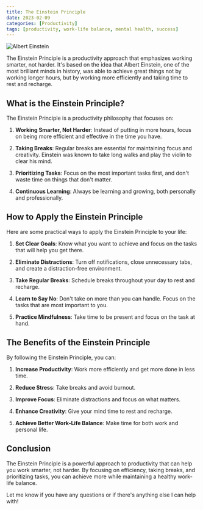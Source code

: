```yaml
---
title: The Einstein Principle
date: 2023-02-09
categories: [Productivity]
tags: [productivity, work-life balance, mental health, success]
---
```


![Albert Einstein](/assets/img/albert_einstein.png)

The Einstein Principle is a productivity approach that emphasizes working smarter, not harder. It's based on the idea that Albert Einstein, one of the most brilliant minds in history, was able to achieve great things not by working longer hours, but by working more efficiently and taking time to rest and recharge.

## What is the Einstein Principle?

The Einstein Principle is a productivity philosophy that focuses on:

1. **Working Smarter, Not Harder**: Instead of putting in more hours, focus on being more efficient and effective in the time you have.

2. **Taking Breaks**: Regular breaks are essential for maintaining focus and creativity. Einstein was known to take long walks and play the violin to clear his mind.

3. **Prioritizing Tasks**: Focus on the most important tasks first, and don't waste time on things that don't matter.

4. **Continuous Learning**: Always be learning and growing, both personally and professionally.

## How to Apply the Einstein Principle

Here are some practical ways to apply the Einstein Principle to your life:

1. **Set Clear Goals**: Know what you want to achieve and focus on the tasks that will help you get there.

2. **Eliminate Distractions**: Turn off notifications, close unnecessary tabs, and create a distraction-free environment.

3. **Take Regular Breaks**: Schedule breaks throughout your day to rest and recharge.

4. **Learn to Say No**: Don't take on more than you can handle. Focus on the tasks that are most important to you.

5. **Practice Mindfulness**: Take time to be present and focus on the task at hand.

## The Benefits of the Einstein Principle

By following the Einstein Principle, you can:

1. **Increase Productivity**: Work more efficiently and get more done in less time.

2. **Reduce Stress**: Take breaks and avoid burnout.

3. **Improve Focus**: Eliminate distractions and focus on what matters.

4. **Enhance Creativity**: Give your mind time to rest and recharge.

5. **Achieve Better Work-Life Balance**: Make time for both work and personal life.

## Conclusion

The Einstein Principle is a powerful approach to productivity that can help you work smarter, not harder. By focusing on efficiency, taking breaks, and prioritizing tasks, you can achieve more while maintaining a healthy work-life balance.

Let me know if you have any questions or if there's anything else I can help with! 